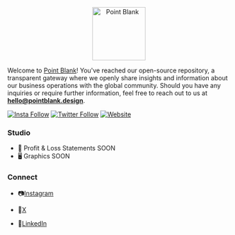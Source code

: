 <p align="center">
  <a href="https://www.pointblank.design/" target='_blank'>
    <img alt="Point Blank" src="https://www.pointblank.design/_next/image?url=%2F_next%2Fstatic%2Fmedia%2Fmaster-20.43ce37de.png&w=3840&q=75" width="120">
  </a>
</p>


Welcome to  [Point Blank](https://www.pointblank.design/)!  You've reached our open-source repository, 
a transparent gateway where we openly share insights and information about our business operations with the global community. 
Should you have any inquiries or require further information, feel free to reach out to us at **hello@pointblank.design**. 

[![Insta Follow](https://img.shields.io/badge/Instagram-E4405F?style=for-the-badge&logo=instagram&logoColor=white)](https://www.instagram.com/pointblank.design/)
[![Twitter Follow](https://img.shields.io/twitter/follow/sanctucompu.svg?style=social&logo=twitter&label=Follow)](https://twitter.com/PointBlankpbk)
[![Website](https://img.shields.io/website-up-down-green-red/http/shields.io.svg?label=sanctuary.computer)](https://www.pointblank.design/)


### Studio

- 💸 Profit & Loss Statements SOON
- 🖥 Graphics SOON


### Connect

- 📷[Instagram](https://www.instagram.com/pointblank.design/)

- 🙅[X](https://twitter.com/PointBlankpbk)

- 🌊[LinkedIn](https://www.linkedin.com/company/pointblankpbk/)
